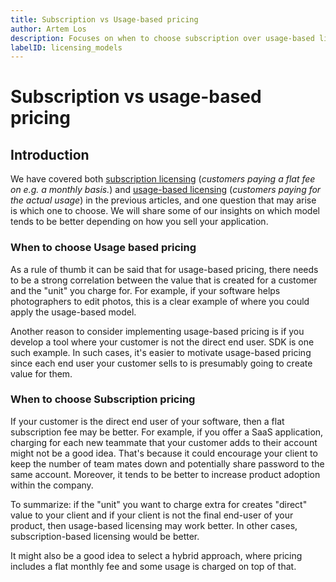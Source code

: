 ```yaml
---
title: Subscription vs Usage-based pricing
author: Artem Los
description: Focuses on when to choose subscription over usage-based licensing and vice versa.
labelID: licensing_models
---
```

# Subscription vs usage-based pricing

## Introduction

We have covered both [subscription licensing](/licensing-models/subscription) (*customers paying a flat fee on e.g. a monthly basis.*) and [usage-based licensing](/licensing-models/usage-based) (*customers paying for the actual usage*) in the previous articles, and one question that may arise is which one to choose. We will share some of our insights on which model tends to be better depending on how you sell your application.

### When to choose Usage based pricing
As a rule of thumb it can be said that for usage-based pricing, there needs to be a strong correlation between the value that is created for a customer and the "unit" you charge for. For example, if your software helps photographers to edit photos, this is a clear example of where you could apply the usage-based model. 

Another reason to consider implementing usage-based pricing is if you develop a tool where your customer is not the direct end user. SDK is one such example. In such cases, it's easier to motivate usage-based pricing since each end user your customer sells to is presumably going to create value for them.

### When to choose Subscription pricing
If your customer is the direct end user of your software, then a flat subscription fee may be better. For example, if you offer a SaaS application, charging for each new teammate that your customer adds to their account might not be a good idea. That's because it could encourage your client to keep the number of team mates down and potentially share password to the same account. Moreover, it tends to be better to increase product adoption within the company.

To summarize: if the "unit" you want to charge extra for creates "direct" value to your client and if your client is not the final end-user of your product, then usage-based licensing may work better. In other cases, subscription-based licensing would be better. 

It might also be a good idea to select a hybrid approach, where pricing includes a flat monthly fee and some usage is charged on top of that.